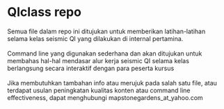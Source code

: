 # QIclass repo 
Semua file dalam repo ini ditujukan untuk memberikan latihan-latihan selama kelas seismic QI yang dilakukan di internal pertamina. 
<br><br>Command line yang digunakan sederhana dan akan ditujukan untuk membahas hal-hal mendasar alur kerja seismic QI selama kelas berlangsung secara interaktif dengan para peserta kursus
<br><br>Jika membutuhkan tambahan info atau merujuk pada salah satu file, atau terdapat usulan peningkatan kualitas konten atau command line effectiveness, dapat menghubungi mapstonegardens_at_yahoo.com
